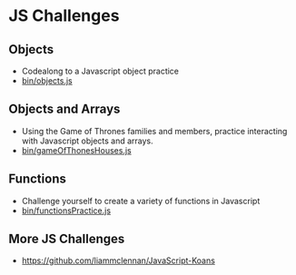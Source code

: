 # JS Challenges

## Objects

- Codealong to a Javascript object practice
- [bin/objects.js](bin/objects.js)

## Objects and Arrays

- Using the Game of Thrones families and members, practice interacting with Javascript objects and arrays.
- [bin/gameOfThonesHouses.js](bin/gameOfThonesHouses.js)

## Functions

- Challenge yourself to create a variety of functions in Javascript
- [bin/functionsPractice.js](bin/functionsPractice.js)

## More JS Challenges

- https://github.com/liammclennan/JavaScript-Koans
